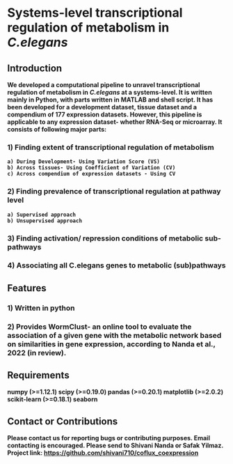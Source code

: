 # <b>Systems-level transcriptional regulation of metabolism in *C.elegans*
  ## **Introduction**

We developed a computational pipeline to unravel transcriptional regulation of metabolism in *C.elegans* at a systems-level. It is written mainly in Python, with parts written in MATLAB and shell script. It has been developed for a development dataset, tissue dataset and a compendium of 177 expression datasets. However, this pipeline is applicable to any expression dataset- whether RNA-Seq or microarray. It consists of following major parts:
  
  ### 1) Finding extent of transcriptional regulation of metabolism
    a) During Development- Using Variation Score (VS)
    b) Across tissues- Using Coefficient of Variation (CV)
    c) Across compendium of expression datasets - Using CV 
    
  ### 2) Finding prevalence of transcriptional regulation at pathway level
    a) Supervised approach
    b) Unsupervised approach
    
  ### 3) Finding activation/ repression conditions of metabolic sub-pathways
  ### 4) Associating all C.elegans genes to metabolic (sub)pathways
  
  
  

  ## **Features**
### 1) Written in python
### 2) Provides WormClust- an online tool to evaluate the association of a given gene with the metabolic network based on similarities in gene expression, according to Nanda et al., 2022 (in review). 

  
  
  ## **Requirements**
  numpy (>=1.12.1)
  scipy (>=0.19.0)
  pandas (>=0.20.1)
  matplotlib (>=2.0.2)
  scikit-learn (>=0.18.1)
  seaborn
  
  ## **Contact or Contributions**
  Please contact us for reporting bugs or contributing purposes. Email contacting is encouraged. Please send to Shivani Nanda or Safak Yilmaz.
  Project link: https://github.com/shivani710/coflux_coexpression
  

  
  
  
